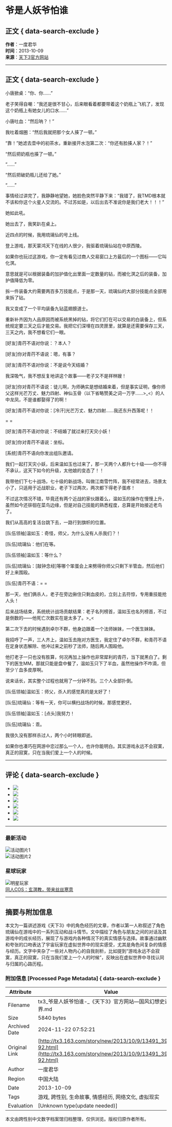 # 爷是人妖爷怕谁

## 正文 { data-search-exclude }


**作者**：一度君华  
**时间**：2013-10-09  
**来源**：[天下3官方网站](http://tx3.163.com/story/new/2013/10/9/13491_397257.html)  

---

## 正文 { data-search-exclude }

小唐掀桌：“你、你……”

老子笑得自嘲：“我还是很不甘心，后来眼看着都要带着这个奶瓶上飞机了，发现这个奶瓶上有她女儿的口水……”

小唐吐血：“然后呐？！”

我吐着烟圈：“然后我就把那个女人揍了一顿。”

“靠！”她滤去壶中的初茶水，重新接开水泡第二次：“你还有脸揍人家？！”

“然后把奶瓶也揍了一顿。”

“……”

“然后把破奶瓶儿还给了她。”

“……”

事情经过讲完了，我静静地望她，她脸色突然平静下来：“我错了，我TMD根本就不该和你这个火星人交流的。不过苏如是，以后出去不准说你是我们老大！！！”

她如此吼。

她出去了，我笑趴在桌上。

近四点的时候，我用琉璃仙的号上线。

登上游戏，那天蒙鸿天下在线的人很少，我驱着琉璃仙站在中原西陵。

如果你也玩过这游戏，你一定有看见过商人交易窗口上方最后的一个图标——它叫化溟。

意思就是可以根据装备的加护值化出里面一定数量的钻，而被化溟之后的装备，加护值降低为零。

拆一件装备大约需要两百多万技能点，于是那一天，琉璃仙的大部分技能点全部用来拆了钻。

我又变成了一个平均装备九钻蓝翅膀道士。

重新补齐因为人品原因而被系统黑掉的钻，将它们打在可以交易的白装备上，但系统规定要三天之后才能交易。我把它们深埋在四灵匣里，就算是还需要保存三天，三天之内，我不想看它们一眼。

\[好友\]青荇不语对你说：？本人？

\[好友\]你对青荇不语说：嗯，有事？

\[好友\]青荇不语对你说：不是说今天结婚？

我深吸气，我不想反复地讲这个故事——老子又不是祥林嫂！

\[好友\]你对青荇不语说：徒儿啊，为师确实是想结婚来着，但是事实证明，像你师父这样光芒万丈、魅力四射、神仙玉骨（以下省略赞美之词一万字……>\_<）的人中龙凤，不是谁都娶得了的啊！

\[好友\]青荇不语对你说：\[冷汗\]光芒万丈、魅力四射……我还东升西落呢！！

= =

\[好友\]青荇不语对你说：不结婚了就过来打天灾小妖！

\[好友\]你对青荇不语说：坐标。

\[系统\]青荇不语向你发出组队邀请。

我们一起打天灾小妖，后来温如玉也过来了，那一天两个人都升七十级——你不得不承认，这天下如今的升级，太他娘的变态了！！

我带他们下七十战场，七十级的新战场，叫做江南雪竹阵，我不经常进去，场景太小了，只适用于近战职业，老子下过两次，两次都下得老子蛋疼！

不过这次情况不错，毕竟还有两个近战的家伙跟着么，温如玉的操作在慢慢上升，虽然如今还徘徊在菜鸟边缘，但是对自己技能的熟悉程度，总算是开始接近老鸟了。

我们从高高的复活台跳下去，一路行到旗帜的位置。

\[队伍领袖\]温如玉：奇怪，师父，为什么没有人杀我们？！

\[队伍\]琉璃仙：他们在等。

\[队伍领袖\]温如玉：等什么？

\[队伍\]琉璃仙：\[敲钟念经\]等哪个笨蛋会上来劈得你师父只剩下半管血，然后他们好上来围殴。

\[队伍\]青荇不语：= =

那一天，他们俩杀人，老子在旁边揪住只剩血皮的，立刻上去符惊，专用重技能抢人头！

后来战场结束，系统统计战场贡献结果：老子名列榜首，温如玉也名列榜首，不过是倒数的——他死亡次数实在是太多了。>\_<

第二次下去的时候遇到卓尔不群，他身边跟着一个法师妹妹，一个医生妹妹。

我招呼了一声，三人齐上，温如玉去拖对方医生，我定住了卓尔不群，和青荇不语在定身状态解除、他冲过来之前秒了法师，随后两人围殴他。

他打老子一只也没有胜算，何况再加上操作也非常犀利的青荇，当下就黑白了。剩下的医生MM，那就只能是盘中餐了，温如玉只下了半血，虽然他操作不咋滴，但至少丫血多皮厚啊。

说来话长，其实整个过程也就用了一分钟不到。三个人全部扑倒。

\[队伍领袖\]温如玉：师父，杀人的感觉真的是太好了！

\[队伍\]琉璃仙：等有一天，你可以横扫战场的时候，那感觉更好。

\[队伍领袖\]温如玉：\[点头\]我努力！

\[队伍\]琉璃仙：乖。

我很久没有那样杀过人，两个小时转眼即逝。

如果你也凑巧在网游中恋过那么一个人，也许你能明白。其实游戏永远不会寂寞，真正的寂寞，只在当我们爱上一个人的时候。

--- 

## 评论 { data-search-exclude }

- ![](http://res.tx3.netease.com/gw/13v1/images/vote/ding.gif)  
- ![](http://res.tx3.netease.com/gw/13v1/images/vote/geili.gif)  
- ![](http://res.tx3.netease.com/gw/13v1/images/vote/guli.gif)  
- ![](http://res.tx3.netease.com/gw/13v1/images/vote/luguo.gif)  
- ![](http://res.tx3.netease.com/gw/13v1/images/vote/jiong.gif)  
- ![](http://res.tx3.netease.com/gw/13v1/images/vote/bukex.gif)  

--- 

### 最新活动

![活动图片1](https://nie.res.netease.com/r/pic/20151128/a87a34eb-45ee-4203-b97e-c6f4c914d8b9)  
![活动图片2](https://nie.res.netease.com/nie/nieimg/images/2015/5/20/2015-05-20_588355.jpg)  

### 星球玩家

![明星玩家](https://nie.res.netease.com/r/pic/20240713/76fd11ba-fd6b-45c3-91c2-88a3dbc9a34e.jpg)  
[同人COS：玄溟教，带来丝丝寒意](https://tx3.163.com/starshow/20240713/14203_1166991.html)

---

## 摘要与附加信息

<!-- tcd_abstract -->
本文为一篇讲述游戏《天下3》中的角色经历的文章，作者以第一人称叙述了角色琉璃仙在游戏中的一系列互动和战斗情节。文中描绘了角色与朋友之间的对话及其游戏中的成长经历，展现了与游戏内各种情况下的真实情感与选择。故事通过幽默和夸张的口吻表达了宇宙玩家在虚拟世界中的现实感受，尤其是角色间复杂的情感与经历。文字中夹杂了一些对人物内心的自我剖析，比如提到“游戏永远不会寂寞，真正的寂寞，只在当我们爱上一个人的时候”，反映出在虚拟世界中寻找认同与归属的心路历程。
<!-- tcd_abstract_end -->

### 附加信息 [Processed Page Metadata] { data-search-exclude }

| Attribute       | Value                                  |
|-----------------|----------------------------------------|
| Filename        | tx3_爷是人妖爷怕谁-_《天下3》官方网站—国风幻想史诗世界.md                             |
| Size            | 5840 bytes                           |
| Archived Date   | 2024-11-22 07:52:21                             |
| Original Link   | [http://tx3.163.com/story/new/2013/10/9/13491_397257-92.html](http://tx3.163.com/story/new/2013/10/9/13491_397257-92.html)                       |
| Author          | 一度君华                               |
| Region          | 中国大陆                               |
| Date            | 2013-10-09                                 |
| Tags            | 游戏, 跨性别, 生命故事, 情感经历, 网络文化, 虚拟现实                                 |
| Evaluation            | [Unknown type(update needed)]                                 |
<!-- tcd_table_end -->

本文由跨性别中文数字档案馆归档整理，仅供浏览。版权归原作者所有。
